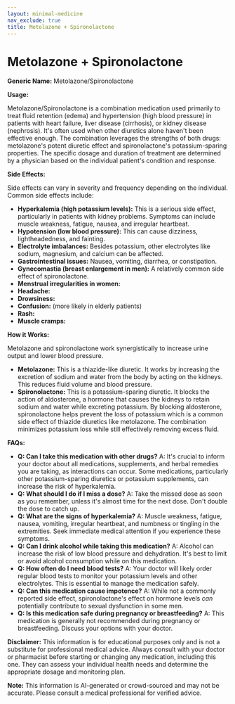 ```yaml
---
layout: minimal-medicine
nav_exclude: true
title: Metolazone + Spironolactone
---
```


# Metolazone + Spironolactone

**Generic Name:** Metolazone/Spironolactone

**Usage:**

Metolazone/Spironolactone is a combination medication used primarily to treat fluid retention (edema) and hypertension (high blood pressure) in patients with heart failure, liver disease (cirrhosis), or kidney disease (nephrosis).  It's often used when other diuretics alone haven't been effective enough.  The combination leverages the strengths of both drugs: metolazone's potent diuretic effect and spironolactone's potassium-sparing properties.  The specific dosage and duration of treatment are determined by a physician based on the individual patient's condition and response.

**Side Effects:**

Side effects can vary in severity and frequency depending on the individual. Common side effects include:

* **Hyperkalemia (high potassium levels):** This is a serious side effect, particularly in patients with kidney problems. Symptoms can include muscle weakness, fatigue, nausea, and irregular heartbeat.
* **Hypotension (low blood pressure):** This can cause dizziness, lightheadedness, and fainting.
* **Electrolyte imbalances:**  Besides potassium, other electrolytes like sodium, magnesium, and calcium can be affected.
* **Gastrointestinal issues:** Nausea, vomiting, diarrhea, or constipation.
* **Gynecomastia (breast enlargement in men):**  A relatively common side effect of spironolactone.
* **Menstrual irregularities in women:**
* **Headache:**
* **Drowsiness:**
* **Confusion:** (more likely in elderly patients)
* **Rash:**
* **Muscle cramps:**


**How it Works:**

Metolazone and spironolactone work synergistically to increase urine output and lower blood pressure.

* **Metolazone:** This is a thiazide-like diuretic. It works by increasing the excretion of sodium and water from the body by acting on the kidneys. This reduces fluid volume and blood pressure.
* **Spironolactone:** This is a potassium-sparing diuretic. It blocks the action of aldosterone, a hormone that causes the kidneys to retain sodium and water while excreting potassium.  By blocking aldosterone, spironolactone helps prevent the loss of potassium which is a common side effect of thiazide diuretics like metolazone.  The combination minimizes potassium loss while still effectively removing excess fluid.


**FAQs:**

* **Q: Can I take this medication with other drugs?** A:  It's crucial to inform your doctor about all medications, supplements, and herbal remedies you are taking, as interactions can occur.  Some medications, particularly other potassium-sparing diuretics or potassium supplements, can increase the risk of hyperkalemia.
* **Q: What should I do if I miss a dose?** A: Take the missed dose as soon as you remember, unless it's almost time for the next dose. Don't double the dose to catch up.
* **Q: What are the signs of hyperkalemia?** A: Muscle weakness, fatigue, nausea, vomiting, irregular heartbeat, and numbness or tingling in the extremities.  Seek immediate medical attention if you experience these symptoms.
* **Q: Can I drink alcohol while taking this medication?** A:  Alcohol can increase the risk of low blood pressure and dehydration.  It's best to limit or avoid alcohol consumption while on this medication.
* **Q:  How often do I need blood tests?** A: Your doctor will likely order regular blood tests to monitor your potassium levels and other electrolytes. This is essential to manage the medication safely.
* **Q: Can this medication cause impotence?** A:  While not a commonly reported side effect, spironolactone's effect on hormone levels *can* potentially contribute to sexual dysfunction in some men.
* **Q: Is this medication safe during pregnancy or breastfeeding?** A:  This medication is generally not recommended during pregnancy or breastfeeding.  Discuss your options with your doctor.


**Disclaimer:** This information is for educational purposes only and is not a substitute for professional medical advice. Always consult with your doctor or pharmacist before starting or changing any medication, including this one. They can assess your individual health needs and determine the appropriate dosage and monitoring plan.


**Note:** This information is AI-generated or crowd-sourced and may not be accurate. Please consult a medical professional for verified advice.